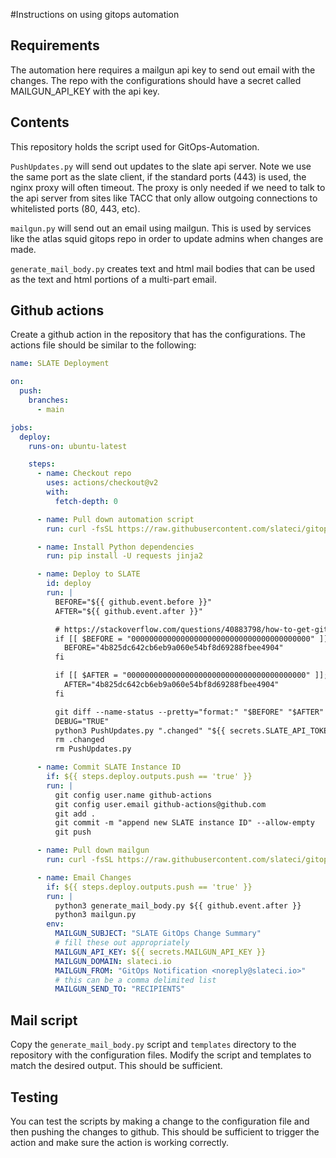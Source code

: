 #Instructions on using gitops automation

## Requirements

The automation here requires a mailgun api key to send out email with the changes.  The
repo with the configurations should have a secret called MAILGUN_API_KEY with the api key.

## Contents
This repository holds the script used for GitOps-Automation.  

`PushUpdates.py` will send out updates to the slate api server.  Note we use the same port as the slate client, 
if the standard ports (443) is used, the nginx proxy will often timeout.  The proxy is only needed if we need
to talk to the api server from sites like TACC that only allow outgoing connections to whitelisted ports (80, 443, etc).


`mailgun.py` will send out an email using mailgun.  This is used by services like the atlas squid gitops repo in order to 
update admins when changes are made.

`generate_mail_body.py` creates text and html mail bodies that can be used as the text and html portions of a multi-part
email.

## Github actions 

Create a github action in the repository that has the configurations.  The 
actions file should be similar to the following:

```yaml
name: SLATE Deployment

on:
  push:
    branches:
      - main

jobs:
  deploy:
    runs-on: ubuntu-latest

    steps:
      - name: Checkout repo
        uses: actions/checkout@v2
        with:
          fetch-depth: 0

      - name: Pull down automation script
        run: curl -fsSL https://raw.githubusercontent.com/slateci/gitops-automation-script/main/PushUpdates.py -o PushUpdates.py

      - name: Install Python dependencies
        run: pip install -U requests jinja2

      - name: Deploy to SLATE
        id: deploy
        run: |
          BEFORE="${{ github.event.before }}"
          AFTER="${{ github.event.after }}"

          # https://stackoverflow.com/questions/40883798/how-to-get-git-diff-of-the-first-commit
          if [[ $BEFORE = "0000000000000000000000000000000000000000" ]]; then
            BEFORE="4b825dc642cb6eb9a060e54bf8d69288fbee4904"
          fi

          if [[ $AFTER = "0000000000000000000000000000000000000000" ]]; then
            AFTER="4b825dc642cb6eb9a060e54bf8d69288fbee4904"
          fi

          git diff --name-status --pretty="format:" "$BEFORE" "$AFTER" > .changed
          DEBUG="TRUE"
          python3 PushUpdates.py ".changed" "${{ secrets.SLATE_API_TOKEN }}"
          rm .changed
          rm PushUpdates.py

      - name: Commit SLATE Instance ID
        if: ${{ steps.deploy.outputs.push == 'true' }}
        run: |
          git config user.name github-actions
          git config user.email github-actions@github.com
          git add .
          git commit -m "append new SLATE instance ID" --allow-empty
          git push

      - name: Pull down mailgun
        run: curl -fsSL https://raw.githubusercontent.com/slateci/gitops-automation-script/main/mailgun.py -o mailgun.py

      - name: Email Changes
        if: ${{ steps.deploy.outputs.push == 'true' }}
        run: |
          python3 generate_mail_body.py ${{ github.event.after }}
          python3 mailgun.py 
        env:
          MAILGUN_SUBJECT: "SLATE GitOps Change Summary"
          # fill these out appropriately
          MAILGUN_API_KEY: ${{ secrets.MAILGUN_API_KEY }}
          MAILGUN_DOMAIN: slateci.io
          MAILGUN_FROM: "GitOps Notification <noreply@slateci.io>"
          # this can be a comma delimited list
          MAILGUN_SEND_TO: "RECIPIENTS"


```

## Mail script

Copy the `generate_mail_body.py` script and `templates` directory to the repository with the 
configuration files.  Modify the script and templates to match the desired output.  This 
should be sufficient.

## Testing

You can test the scripts by making a change to the configuration file and then pushing the 
changes to github.  This should be sufficient to trigger the action and make sure the 
action is working correctly.

